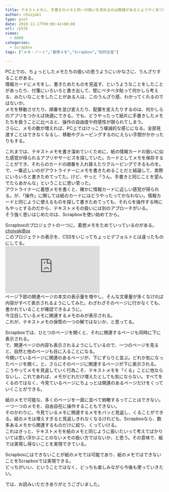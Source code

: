 ```yaml
---
title: テキストメモに、手書きのメモと同一の扱いを求めるのは無理があるとようやく気づいた
author: choiyaki
type: post
date: 2018-11-17T09:00:42+00:00
url: /p526
views:
  - 6800
categories:
  - Scrapbox
tags: ["メモ・ノート","着想メモ","Scrapbox","知的生産"]

---
```

PC上での、ちょっとしたメモたちの扱いの思うようにいかなさに、うんざりすることがある。  
情報カードにメモをし、書きためたものを見返す、というようなことをしたことがあったり、付箋にいろいろと書き出して、壁にペタペタ貼って何かしら考える、みたいなことをしたことがある人は、このうんざり感、わかってくれるのではないか。  
メモを移動させたり、順番を並び変えたり、配置を変えたりするのは、何かしらのアプリをつかえば快適にできる。でも、どうやったって紙片に手書きしたメモたちを扱うことに比べると、操作の自由度や府感性が限られてしまう。  
さらに、メモの数が増えれば、PC上ではけっこう壊滅的な感じになる。全部見渡すことはできなくなるし、移動やグルーピングするのにえらい手間がかかったりもする。

これまでは、テキストメモを書き溜めていくために、紙の情報カードの扱いに似た感覚が得られるアプリやサービスを探していた。カードとしてメモを保存することができ、それらのカードの順番を入れ替えたりグルーピングできるものを。  
で、一番近しいのがアウトライナーにメモを書きためることだと結論して、実際にいろいろと書きためてってた。けど、やっと「うん、手書きと同じことを望んでたらあかんな」ということに思い至った。  
アウトライナーに着想メモを書くと、確かに情報カードに近しい感覚が得られる。が、「操作」に関しては紙のカードにはどうやったってかなわない。情報カードと同じように使えるものを探して書きためてっても、それらを操作する時にもやっとするのだから、テキストメモの扱いには別のアプローチがいる。  
そう強く思いはじめたのは、Scrapboxを使い始めてから。

Scrapboxのプロジェクトの一つに、着想メモをためていっているのがある。  
[choiyakiBox][1]  
このプロジェクトの表示を、CSSをいじってちょっとデフォルトとは違ったものにしてる。  
![][2]  
ページ下部の関連ページの本文の表示量を増やし、そんな文章量が多くなければ内容がすべて表示されるようにしてみた。わざわざそのページに行かなくても、書かれていることが確認できるように。  
今注目しているメモに関連するメモのみが表示される。  
これが、テキストメモの保管の一つの解ではないか、と思ってる。

Scrapboxでは、ひとつのページを開くと、それに関連するページも同時に下に表示される。  
で、関連ページの内容も表示されるようにしているので、一つのページを見ると、自然と他のページも目に入ることになる。  
今開いているページに関連のあるページが、下にずらりと並ぶ。どれか気になったページを開く。と、さらにそのページに関連するページが下に表示される。  
こうやってメモを見返していく行為こそ、テキストメモを「くる」ことに他ならないし、これであれば、メモがどれだけ増えたとしても気にならない。すべてをくるのではなく、今見ているページにちょっとは関連のあるページだけをくっていくことができる。

紙のメモで可能な、多くのページを一面に並べて俯瞰するってことはできない。  
一つ一つのメモを、自由自在に操作することもできない。  
そのかわりに、今見ているメモに関連するメモをパッと見返し、くることができる。紙のメモは増えすぎると見返しきれなくなるけれども、Scrapboxなら、数多あるメモから関連するものだけに絞り、くっていける。  
これはきっと、テキストメモを紙のメモと同じように扱いたいって考えてばかりいては思い浮かぶことのないメモの扱い方ではないか、と思う。その意味で、紙では実現し得ないことを実現できている。

Scrapboxにはできないことが紙のメモでは可能であり、紙のメモではできないことをScrapboxでは実現できる。  
どっちがいい、ということではなく、どっちも楽しみながら今後も使っていきたい。

では、お読みいただきありがとうございました。

 [1]: https://scrapbox.io/choiyaki-hondana/
 [2]: https://gyazo.com/bdcb6b6863defc957cacd72a8bf99efb.img